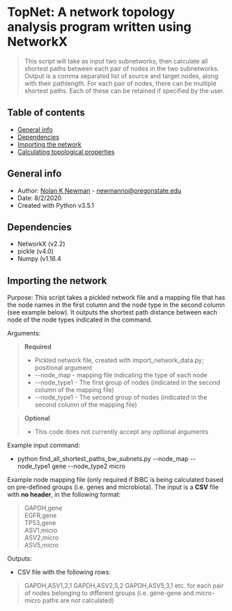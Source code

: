 # TopNet: A network topology analysis program written using NetworkX
> This script will take as input two subnetworks, then calculate all shortest paths between each pair of nodes in the two subnetworks. Output is a comma separated list of source and target nodes, along with their pathlength. For each pair of nodes, there can be multiple shortest paths. Each of these can be retained if specified by the user.


## Table of contents
* [General info](#general-info)
* [Dependencies](#dependencies)
* [Importing the network](#importing-the-network)
* [Calculating topological properties](#calculating-topological-properties)

## General info
* Author: [Nolan K Newman](http://blogs.oregonstate.edu/morgunshulzhenkolabs/members/nolan-newman/) - newmanno@oregonstate.edu
* Date: 8/2/2020
* Created with Python v3.5.1

## Dependencies
* NetworkX (v2.2)
* pickle (v4.0)
* Numpy (v1.16.4

## Importing the network
Purpose: This script takes a pickled network file and a mapping file that has the node names in the first column and the node type in the second column (see example below). It outputs the shortest path distance between each node of the node types indicated in the command.

Arguments:
> **Required**
> * Pickled network file, created with import_network_data.py; positional argument
> * --node_map	-	mapping file indicating the type of each node
> * --node_type1	-	The first group of nodes (indicated in the second column of the mapping file)
> * --node_type1	-	The second group of nodes (indicated in the second column of the mapping file)

> **Optional**
> * This code does not currently accept any optional arguments
	
Example input command:
* python find_all_shortest_paths_bw_subnets.py <pickled network file> --node_map <mapping file> --node_type1 gene --node_type2 micro
	
Example node mapping file (only required if BiBC is being calculated based on pre-defined groups (i.e. genes and microbiota). The input is a **CSV** file with **no header**, in the following format:
> GAPDH,gene\
> EGFR,gene\
> TP53,gene\
> ASV1,micro\
> ASV2,micro\
> ASV5,micro
	
Outputs:
* CSV file with the following rows:
> GAPDH,ASV1,2,1
> GAPDH,ASV2,5,2
> GAPDH,ASV5,3,1
> etc. for each pair of nodes belonging to different groups (i.e. gene-gene and micro-micro paths are not calculated)
